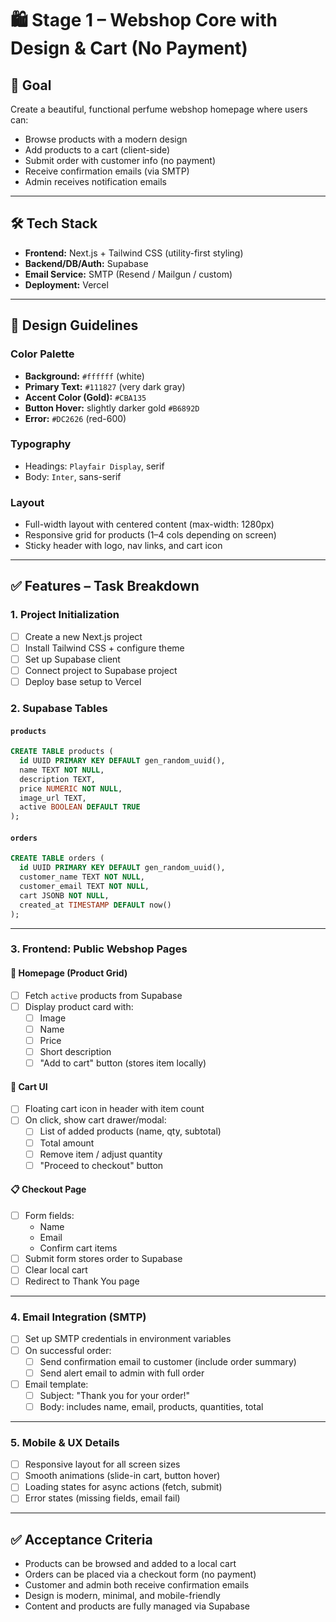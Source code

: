 # 🛍️ Stage 1 – Webshop Core with Design & Cart (No Payment)

## 🎯 Goal
Create a beautiful, functional perfume webshop homepage where users can:
- Browse products with a modern design
- Add products to a cart (client-side)
- Submit order with customer info (no payment)
- Receive confirmation emails (via SMTP)
- Admin receives notification emails

---

## 🛠️ Tech Stack
- **Frontend:** Next.js + Tailwind CSS (utility-first styling)
- **Backend/DB/Auth:** Supabase
- **Email Service:** SMTP (Resend / Mailgun / custom)
- **Deployment:** Vercel

---

## 🎨 Design Guidelines

### Color Palette
- **Background:** `#ffffff` (white)
- **Primary Text:** `#111827` (very dark gray)
- **Accent Color (Gold):** `#CBA135`
- **Button Hover:** slightly darker gold `#B6892D`
- **Error:** `#DC2626` (red-600)

### Typography
- Headings: `Playfair Display`, serif
- Body: `Inter`, sans-serif

### Layout
- Full-width layout with centered content (max-width: 1280px)
- Responsive grid for products (1–4 cols depending on screen)
- Sticky header with logo, nav links, and cart icon

---

## ✅ Features – Task Breakdown

### 1. Project Initialization
- [ ] Create a new Next.js project
- [ ] Install Tailwind CSS + configure theme
- [ ] Set up Supabase client
- [ ] Connect project to Supabase project
- [ ] Deploy base setup to Vercel

### 2. Supabase Tables
#### `products`
```sql
CREATE TABLE products (
  id UUID PRIMARY KEY DEFAULT gen_random_uuid(),
  name TEXT NOT NULL,
  description TEXT,
  price NUMERIC NOT NULL,
  image_url TEXT,
  active BOOLEAN DEFAULT TRUE
);
```

#### `orders`
```sql
CREATE TABLE orders (
  id UUID PRIMARY KEY DEFAULT gen_random_uuid(),
  customer_name TEXT NOT NULL,
  customer_email TEXT NOT NULL,
  cart JSONB NOT NULL,
  created_at TIMESTAMP DEFAULT now()
);
```

---

### 3. Frontend: Public Webshop Pages

#### 🧱 Homepage (Product Grid)
- [ ] Fetch `active` products from Supabase
- [ ] Display product card with:
  - [ ] Image
  - [ ] Name
  - [ ] Price
  - [ ] Short description
  - [ ] "Add to cart" button (stores item locally)

#### 🛒 Cart UI
- [ ] Floating cart icon in header with item count
- [ ] On click, show cart drawer/modal:
  - [ ] List of added products (name, qty, subtotal)
  - [ ] Total amount
  - [ ] Remove item / adjust quantity
  - [ ] "Proceed to checkout" button

#### 📋 Checkout Page
- [ ] Form fields:
  - Name
  - Email
  - Confirm cart items
- [ ] Submit form stores order to Supabase
- [ ] Clear local cart
- [ ] Redirect to Thank You page

---

### 4. Email Integration (SMTP)
- [ ] Set up SMTP credentials in environment variables
- [ ] On successful order:
  - [ ] Send confirmation email to customer (include order summary)
  - [ ] Send alert email to admin with full order
- [ ] Email template:
  - [ ] Subject: "Thank you for your order!"
  - [ ] Body: includes name, email, products, quantities, total

---

### 5. Mobile & UX Details
- [ ] Responsive layout for all screen sizes
- [ ] Smooth animations (slide-in cart, button hover)
- [ ] Loading states for async actions (fetch, submit)
- [ ] Error states (missing fields, email fail)

---

## ✅ Acceptance Criteria
- Products can be browsed and added to a local cart
- Orders can be placed via a checkout form (no payment)
- Customer and admin both receive confirmation emails
- Design is modern, minimal, and mobile-friendly
- Content and products are fully managed via Supabase
